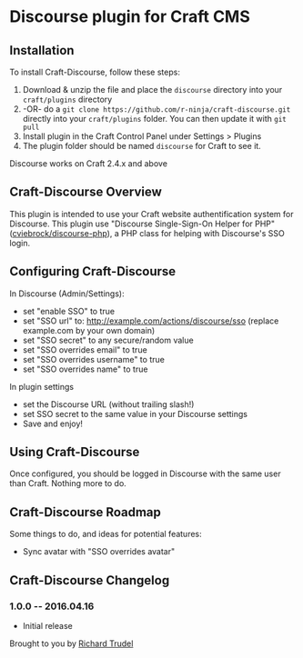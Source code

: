 # Discourse plugin for Craft CMS


## Installation

To install Craft-Discourse, follow these steps:

1. Download & unzip the file and place the `discourse` directory into your `craft/plugins` directory
2.  -OR- do a `git clone https://github.com/r-ninja/craft-discourse.git` directly into your `craft/plugins` folder.  You can then update it with `git pull`
3. Install plugin in the Craft Control Panel under Settings > Plugins
4. The plugin folder should be named `discourse` for Craft to see it.  

Discourse works on Craft 2.4.x and above

## Craft-Discourse Overview

This plugin is intended to use your Craft website authentification system for Discourse.
This plugin use "Discourse Single-Sign-On Helper for PHP" ([cviebrock/discourse-php](https://packagist.org/packages/cviebrock/discourse-php)), a PHP class for helping with Discourse's SSO login.

## Configuring Craft-Discourse

In Discourse (Admin/Settings):
* set "enable SSO" to true
* set "SSO url" to: http://example.com/actions/discourse/sso (replace example.com by your own domain)
* set "SSO secret" to any secure/random value
* set "SSO overrides email" to true
* set "SSO overrides username" to true
* set "SSO overrides name" to true

In plugin settings
* set the Discourse URL (without trailing slash!)
* set SSO secret to the same value in your Discourse settings
* Save and enjoy!

## Using Craft-Discourse

Once configured, you should be logged in Discourse with the same user than Craft. Nothing more to do.

## Craft-Discourse Roadmap

Some things to do, and ideas for potential features:

* Sync avatar with "SSO overrides avatar"

## Craft-Discourse Changelog

### 1.0.0 -- 2016.04.16

* Initial release

Brought to you by [Richard Trudel](http://trudel.ninja)
